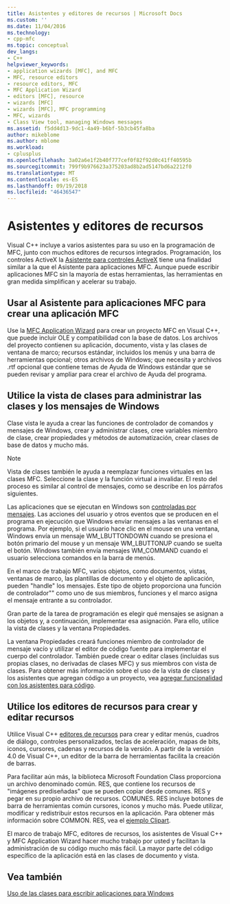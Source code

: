 ```yaml
---
title: Asistentes y editores de recursos | Microsoft Docs
ms.custom: ''
ms.date: 11/04/2016
ms.technology:
- cpp-mfc
ms.topic: conceptual
dev_langs:
- C++
helpviewer_keywords:
- application wizards [MFC], and MFC
- MFC, resource editors
- resource editors, MFC
- MFC Application Wizard
- editors [MFC], resource
- wizards [MFC]
- wizards [MFC], MFC programming
- MFC, wizards
- Class View tool, managing Windows messages
ms.assetid: f5dd4d13-9dc1-4a49-b6bf-5b3cb45fa8ba
author: mikeblome
ms.author: mblome
ms.workload:
- cplusplus
ms.openlocfilehash: 3a02a6e1f2b40f777cef0f82f92d0c41ff40595b
ms.sourcegitcommit: 799f9b976623a375203ad8b2ad5147bd6a2212f0
ms.translationtype: MT
ms.contentlocale: es-ES
ms.lasthandoff: 09/19/2018
ms.locfileid: "46436547"
---
```

# <a name="wizards-and-the-resource-editors"></a>Asistentes y editores de recursos

Visual C++ incluye a varios asistentes para su uso en la programación de MFC, junto con muchos editores de recursos integrados. Programación, los controles ActiveX la [Asistente para controles ActiveX](../mfc/reference/mfc-activex-control-wizard.md) tiene una finalidad similar a la que el Asistente para aplicaciones MFC. Aunque puede escribir aplicaciones MFC sin la mayoría de estas herramientas, las herramientas en gran medida simplifican y acelerar su trabajo.

##  <a name="_core_use_appwizard_to_create_an_mfc_application"></a> Usar al Asistente para aplicaciones MFC para crear una aplicación MFC

Use la [MFC Application Wizard](../mfc/reference/mfc-application-wizard.md) para crear un proyecto MFC en Visual C++, que puede incluir OLE y compatibilidad con la base de datos. Los archivos del proyecto contienen su aplicación, documento, vista y las clases de ventana de marco; recursos estándar, incluidos los menús y una barra de herramientas opcional; otros archivos de Windows; que necesita y archivos .rtf opcional que contiene temas de Ayuda de Windows estándar que se pueden revisar y ampliar para crear el archivo de Ayuda del programa.

##  <a name="_core_use_classwizard_to_manage_classes_and_windows_messages"></a> Utilice la vista de clases para administrar las clases y los mensajes de Windows

Clase vista le ayuda a crear las funciones de controlador de comandos y mensajes de Windows, crear y administrar clases, cree variables miembro de clase, crear propiedades y métodos de automatización, crear clases de base de datos y mucho más.

> [!NOTE]
>  Vista de clases también le ayuda a reemplazar funciones virtuales en las clases MFC. Seleccione la clase y la función virtual a invalidar. El resto del proceso es similar al control de mensajes, como se describe en los párrafos siguientes.

Las aplicaciones que se ejecutan en Windows son [controladas por mensajes](../mfc/message-handling-and-mapping.md). Las acciones del usuario y otros eventos que se producen en el programa en ejecución que Windows enviar mensajes a las ventanas en el programa. Por ejemplo, si el usuario hace clic en el mouse en una ventana, Windows envía un mensaje WM_LBUTTONDOWN cuando se presiona el botón primario del mouse y un mensaje WM_LBUTTONUP cuando se suelta el botón. Windows también envía mensajes WM_COMMAND cuando el usuario selecciona comandos en la barra de menús.

En el marco de trabajo MFC, varios objetos, como documentos, vistas, ventanas de marco, las plantillas de documento y el objeto de aplicación, pueden "handle" los mensajes. Este tipo de objeto proporciona una función de controlador"" como uno de sus miembros, funciones y el marco asigna el mensaje entrante a su controlador.

Gran parte de la tarea de programación es elegir qué mensajes se asignan a los objetos y, a continuación, implementar esa asignación. Para ello, utilice la vista de clases y la ventana Propiedades.

La ventana Propiedades creará funciones miembro de controlador de mensaje vacío y utilizar el editor de código fuente para implementar el cuerpo del controlador. También puede crear o editar clases (incluidas sus propias clases, no derivadas de clases MFC) y sus miembros con vista de clases. Para obtener más información sobre el uso de la vista de clases y los asistentes que agregan código a un proyecto, vea [agregar funcionalidad con los asistentes para código](../ide/adding-functionality-with-code-wizards-cpp.md).

##  <a name="_core_use_the_resource_editors_to_create_and_edit_resources"></a> Utilice los editores de recursos para crear y editar recursos

Utilice Visual C++ [editores de recursos](../windows/resource-editors.md) para crear y editar menús, cuadros de diálogo, controles personalizados, teclas de aceleración, mapas de bits, iconos, cursores, cadenas y recursos de la versión. A partir de la versión 4.0 de Visual C++, un editor de la barra de herramientas facilita la creación de barras.

Para facilitar aún más, la biblioteca Microsoft Foundation Class proporciona un archivo denominado común. RES, que contiene los recursos de "imágenes prediseñadas" que se pueden copiar desde comunes. RES y pegar en su propio archivo de recursos. COMUNES. RES incluye botones de barra de herramientas común cursores, iconos y mucho más. Puede utilizar, modificar y redistribuir estos recursos en la aplicación. Para obtener más información sobre COMMON. RES, vea el [ejemplo Clipart](../visual-cpp-samples.md).

El marco de trabajo MFC, editores de recursos, los asistentes de Visual C++ y MFC Application Wizard hacer mucho trabajo por usted y facilitan la administración de su código mucho más fácil. La mayor parte del código específico de la aplicación está en las clases de documento y vista.

## <a name="see-also"></a>Vea también

[Uso de las clases para escribir aplicaciones para Windows](../mfc/using-the-classes-to-write-applications-for-windows.md)
